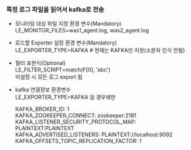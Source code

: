 ### 특정 로그 파일을 읽어서 kafka로 전송    
    
- 모니터링 대상 파일 지정 환경 변수(Mandatory)   
  LE_MONITOR_FILES=was1_agent.log, was2_agent.log    
  
- 로드할 Exporter 설정 환경 변수(Mandatory)   
  LE_EXPORTER_TYPE=KAFKA # 현재는 KAFKA만 지원(소문자 인식 안됨)   
  
- 필터 표현식(Optional)    
  LE_FILTER_SCRIPT=match(F[0], 'abc')   
  미설정 시 모든 로그 export 됨   
    
- kafka 연결정보 환경변수    
  LE_EXPORTER_TYPE=KAFKA 일 경우에만    
      
  KAFKA_BROKER_ID: 1    
  KAFKA_ZOOKEEPER_CONNECT: zookeeper:2181    
  KAFKA_LISTENER_SECURITY_PROTOCOL_MAP: PLAINTEXT:PLAINTEXT    
  KAFKA_ADVERTISED_LISTENERS: PLAINTEXT://localhost:9092    
  KAFKA_OFFSETS_TOPIC_REPLICATION_FACTOR: 1   
